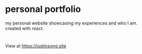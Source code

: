 # personal portfolio

my personal website showcasing my experiences and who I am.
<br>
created with react.
#
View at https://justinsong.site
